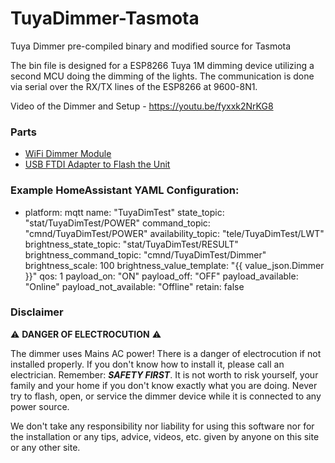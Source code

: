 # TuyaDimmer-Tasmota
Tuya Dimmer pre-compiled binary and modified source for Tasmota

The bin file is designed for a ESP8266 Tuya 1M dimming device utilizing a second MCU doing the dimming of the lights.  The communication is done via serial over the RX/TX lines of the ESP8266 at 9600-8N1.

Video of the Dimmer and Setup - https://youtu.be/fyxxk2NrKG8

### Parts
- [WiFi Dimmer Module](https://amzn.to/2zrGCou)
- [USB FTDI Adapter to Flash the Unit](https://amzn.to/2QXC5AU)


### Example HomeAssistant YAML Configuration:

- platform: mqtt
  name: "TuyaDimTest"
  state_topic: "stat/TuyaDimTest/POWER"
  command_topic: "cmnd/TuyaDimTest/POWER"
  availability_topic: "tele/TuyaDimTest/LWT"
  brightness_state_topic: "stat/TuyaDimTest/RESULT"
  brightness_command_topic: "cmnd/TuyaDimTest/Dimmer"
  brightness_scale: 100
  brightness_value_template: "{{ value_json.Dimmer }}"
  qos: 1
  payload_on: "ON"
  payload_off: "OFF"
  payload_available: "Online"
  payload_not_available: "Offline"
  retain: false


### Disclaimer
:warning: **DANGER OF ELECTROCUTION** :warning:

The dimmer uses Mains AC power!  There is a danger of electrocution if not installed properly. If you don't know how to install it, please call an electrician. Remember: _**SAFETY FIRST**_. It is not worth to risk yourself, your family and your home if you don't know exactly what you are doing. Never try to flash, open, or service the dimmer device while it is connected to any power source.

We don't take any responsibility nor liability for using this software nor for the installation or any tips, advice, videos, etc. given by anyone on this site or any other site.
